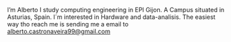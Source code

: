 I’m Alberto 
I study computing engineering in EPI Gijon. A Campus situated in Asturias, Spain.
I´m interested in Hardware and data-analisis.
The easiest way tho reach me is sending me a email to alberto.castronaveira99@gmail.com

<!---
xAlbertaco/xAlbertaco is a ✨ special ✨ repository because its `README.md` (this file) appears on your GitHub profile.
You can click the Preview link to take a look at your changes.
--->
